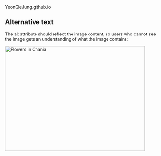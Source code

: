 YeonGieJung.github.io
<!DOCTYPE html>
<html>
<body>

<h2>Alternative text</h2>

<p>The alt attribute should reflect the image content, so users who cannot see the image gets an understanding of what the image contains:</p>

<img src="img_chania.jpg" alt="Flowers in Chania" width="460" height="345">

</body>
</html>
